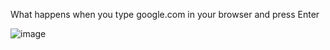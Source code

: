 What happens when you type google.com in your browser and press Enter

![image](https://github.com/justinmajetich/holbertonschool-low_level_programming/assets/112291489/419fe7c9-6f9e-4873-8bb8-2f25d9e0a444)
